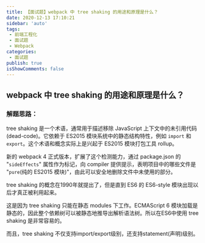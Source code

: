 ```yaml
---
title: 【面试题】webpack 中 tree shaking 的用途和原理是什么？
date: 2020-12-13 17:10:21
sidebar: 'auto'
tags:
 - 前端工程化
 - 面试题
 - Webpack
categories:
 - 面试题
publish: true 
isShowComments: false
---
```


## webpack 中 tree shaking 的用途和原理是什么？

### 解题思路：

tree shaking 是一个术语，通常用于描述移除 JavaScript 上下文中的未引用代码(dead-code)。它依赖于 ES2015 模块系统中的静态结构特性，例如 `import` 和 `export`。这个术语和概念实际上是兴起于 ES2015 模块打包工具 rollup。

新的 webpack 4 正式版本，扩展了这个检测能力，通过 package.json 的 "`sideEffects`" 属性作为标记，向 compiler 提供提示，表明项目中的哪些文件是 "`pure`(纯的 ES2015 模块)"，由此可以安全地删除文件中未使用的部分。

tree shaking 的概念在1990年就提出了，但是直到 ES6 的 ES6-style 模块出现以后才真正被利用起来。

这是因为 tree shaking 只能在静态 modules 下工作。ECMAScript 6 模块加载是静态的，因此整个依赖树可以被静态地推导出解析语法树。所以在ES6中使用 tree shaking 是非常容易的。

而且，tree shaking 不仅支持import/export级别，还支持statement(声明)级别。
